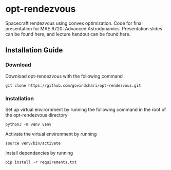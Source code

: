 # opt-rendezvous
Spacecraft rendezvous using convex optimization. Code for final presentation for MAE 6720: Advanced Astrodynamics. Presentation slides can be found here, and lecture handout can be found here.

## Installation Guide

### Download

Download opt-rendezvous with the following command

```
git clone https://github.com/govindchari/opt-rendezvous.git
```
### Installation

Set up virtual envirornment by running the following command in the root of the opt-rendezvous directory

```
python3 -m venv venv
```

Activate the virtual environment by running

```
source venv/bin/activate
```

Install dependancies by running
```
pip install -r requirements.txt
```


